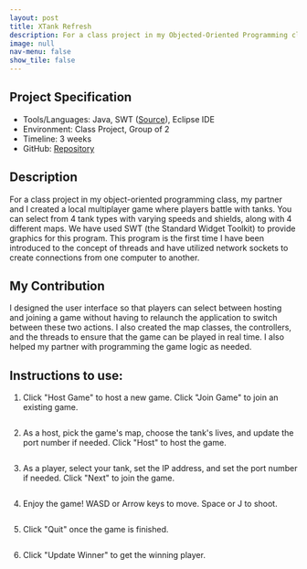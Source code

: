 ```yaml
---
layout: post
title: XTank Refresh
description: For a class project in my Objected-Oriented Programming class, my partner and I created a local multiplayer game where players battle with tanks.
image: null
nav-menu: false
show_tile: false
---
```


## Project Specification
<ul>
  <li>Tools/Languages: Java, SWT (<a href="https://www.eclipse.org/swt/">Source</a>), Eclipse IDE</li>
  <li>Environment: Class Project, Group of 2</li>
  <li>Timeline: 3 weeks</li>
  <li>GitHub: <a href="https://github.com/namdo1225/Xtank_Refresh">Repository</a></li>
</ul>

## Description

For a class project in my object-oriented programming class, my partner and I created a local multiplayer game where players battle with tanks. You can select from 4 tank types with varying speeds and shields, along with 4 different maps. We have used SWT (the Standard Widget Toolkit) to provide graphics for this program. This program is the first time I have been introduced to the concept of threads and have utilized network sockets to create connections from one computer to another.

## My Contribution

I designed the user interface so that players can select between hosting and joining a game without having to relaunch the application to switch between these two actions. I also created the map classes, the controllers, and the threads to ensure that the game can be played in real time. I also helped my partner with programming the game logic as needed.

## Instructions to use:

1) Click "Host Game" to host a new game. Click "Join Game" to join an existing game.

<img src="{% link images/projects_media/20231222_xtank/00_title.png %}" alt="" data-position="center center" />

2) As a host, pick the game's map, choose the tank's lives, and update the port number if needed. Click "Host" to host the game.

<img src="{% link images/projects_media/20231222_xtank/01_host.png %}" alt="" data-position="center center" />

3) As a player, select your tank, set the IP address, and set the port number if needed. Click "Next" to join the game.

<img src="{% link images/projects_media/20231222_xtank/02_join.png %}" alt="" data-position="center center" />

4) Enjoy the game! WASD or Arrow keys to move. Space or J to shoot.

<img src="{% link images/projects_media/20231222_xtank/03_battle.png %}" alt="" data-position="center center" />

5) Click "Quit" once the game is finished.

<img src="{% link images/projects_media/20231222_xtank/04_defeat.png %}" alt="" data-position="center center" />

6) Click "Update Winner" to get the winning player.

<img src="{% link images/projects_media/20231222_xtank/05_winner.png %}" alt="" data-position="center center" />
